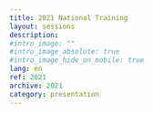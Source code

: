 ```yaml
---
title: 2021 National Training
layout: sessions
description:
#intro_image: ""
#intro_image_absolute: true
#intro_image_hide_on_mobile: true
lang: en
ref: 2021
archive: 2021
category: presentation
---
```


